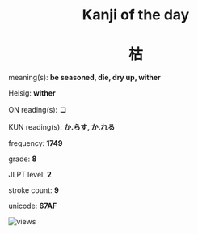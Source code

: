 <h1 align="center">Kanji of the day</h1>
<h1 align="center">枯</h1>
<p align="left">meaning(s): <b>be seasoned, die, dry up, wither</b></p>
<p align="left">Heisig: <b>wither</b></p>
<p align="left">ON reading(s): <b>コ</b></p>
<p align="left">KUN reading(s): <b>か.らす, か.れる</b></p>
<p align="left">frequency: <b>1749</b></p>
<p align="left">grade: <b>8</b></p>
<p align="left">JLPT level: <b>2</b></p>
<p align="left">stroke count: <b>9</b></p>
<p align="left">unicode: <b>67AF</b></p>
<p align="left"><img src="https://komarev.com/ghpvc/?username=tristanwagner-kanjioftheday&label=Views&color=0e75b6&style=flat" alt="views"/></p>
